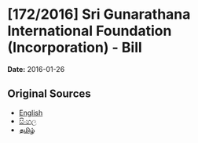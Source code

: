 # [172/2016] Sri Gunarathana International Foundation (Incorporation)  - Bill

**Date:** 2016-01-26

## Original Sources

- [English](https://documents.gov.lk/view/bills/2016/1/172-2016_E.pdf)
- [සිංහල](https://documents.gov.lk/view/bills/2016/1/172-2016_S.pdf)
- [தமிழ்](https://documents.gov.lk/view/bills/2016/1/172-2016_T.pdf)

